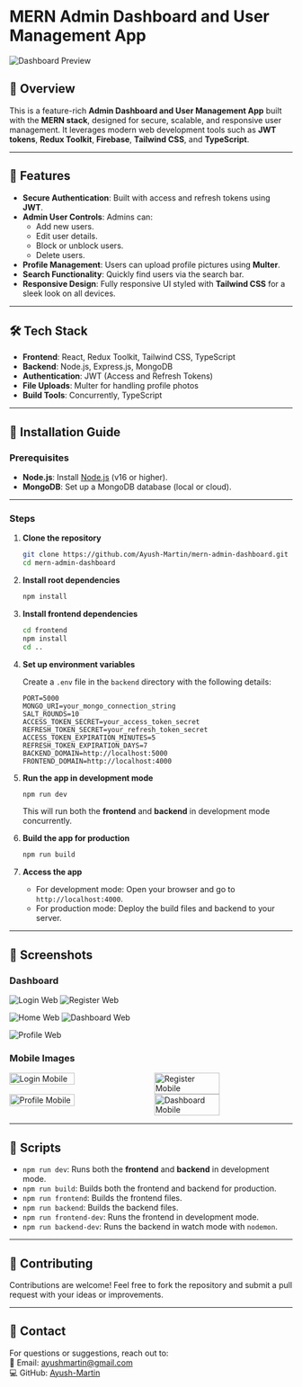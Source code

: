 
# MERN Admin Dashboard and User Management App

![Dashboard Preview](https://raw.githubusercontent.com/Ayush-Martin/mern-admin-dashboard/refs/heads/main/preview/Screenshot%202025-01-05%20153734.png)

## 🌟 Overview

This is a feature-rich **Admin Dashboard and User Management App** built with the **MERN stack**, designed for secure, scalable, and responsive user management. It leverages modern web development tools such as **JWT tokens**, **Redux Toolkit**, **Firebase**, **Tailwind CSS**, and **TypeScript**.

---

## 🚀 Features

- **Secure Authentication**: Built with access and refresh tokens using **JWT**.
- **Admin User Controls**: Admins can:
  - Add new users.
  - Edit user details.
  - Block or unblock users.
  - Delete users.
- **Profile Management**: Users can upload profile pictures using **Multer**.
- **Search Functionality**: Quickly find users via the search bar.
- **Responsive Design**: Fully responsive UI styled with **Tailwind CSS** for a sleek look on all devices.

---

## 🛠️ Tech Stack

- **Frontend**: React, Redux Toolkit, Tailwind CSS, TypeScript
- **Backend**: Node.js, Express.js, MongoDB
- **Authentication**: JWT (Access and Refresh Tokens)
- **File Uploads**: Multer for handling profile photos
- **Build Tools**: Concurrently, TypeScript

---

## 📝 Installation Guide

### Prerequisites

- **Node.js**: Install [Node.js](https://nodejs.org/) (v16 or higher).
- **MongoDB**: Set up a MongoDB database (local or cloud).

---

### Steps

1. **Clone the repository**

   ```bash
   git clone https://github.com/Ayush-Martin/mern-admin-dashboard.git
   cd mern-admin-dashboard
   ```

2. **Install root dependencies**

   ```bash
   npm install
   ```

3. **Install frontend dependencies**

   ```bash
   cd frontend
   npm install
   cd ..
   ```

4. **Set up environment variables**

   Create a `.env` file in the `backend` directory with the following details:

   ```plaintext
   PORT=5000
   MONGO_URI=your_mongo_connection_string
   SALT_ROUNDS=10
   ACCESS_TOKEN_SECRET=your_access_token_secret
   REFRESH_TOKEN_SECRET=your_refresh_token_secret
   ACCESS_TOKEN_EXPIRATION_MINUTES=5
   REFRESH_TOKEN_EXPIRATION_DAYS=7
   BACKEND_DOMAIN=http://localhost:5000
   FRONTEND_DOMAIN=http://localhost:4000
   ```

5. **Run the app in development mode**

   ```bash
   npm run dev
   ```

   This will run both the **frontend** and **backend** in development mode concurrently.

6. **Build the app for production**

   ```bash
   npm run build
   ```

7. **Access the app**
   - For development mode: Open your browser and go to `http://localhost:4000`.
   - For production mode: Deploy the build files and backend to your server.

---

## 📸 Screenshots

### Dashboard

![Login Web](https://raw.githubusercontent.com/Ayush-Martin/mern-admin-dashboard/refs/heads/main/preview/Screenshot%202025-01-05%20153540.png)
![Register Web](https://raw.githubusercontent.com/Ayush-Martin/mern-admin-dashboard/refs/heads/main/preview/Screenshot%202025-01-05%20153608.png)

![Home Web](https://raw.githubusercontent.com/Ayush-Martin/mern-admin-dashboard/refs/heads/main/preview/Screenshot%202025-01-05%20153630.png)
![Dashboard Web](https://raw.githubusercontent.com/Ayush-Martin/mern-admin-dashboard/refs/heads/main/preview/Screenshot%202025-01-05%20153734.png)

![Profile Web](https://raw.githubusercontent.com/Ayush-Martin/mern-admin-dashboard/refs/heads/main/preview/Screenshot%202025-01-05%20153642.png)

### Mobile Images

<div style="display: flex; flex-wrap: wrap; gap: 16px;">
    <img src="https://raw.githubusercontent.com/Ayush-Martin/mern-admin-dashboard/refs/heads/main/preview/Screenshot%202025-01-05%20153800.png" alt="Login Mobile" style="width: 48%; height: auto;">
    <img src="https://raw.githubusercontent.com/Ayush-Martin/mern-admin-dashboard/refs/heads/main/preview/Screenshot%202025-01-05%20153808.png" alt="Register Mobile" style="width: 48%; height: auto;">
</div>

<div style="display: flex; flex-wrap: wrap; gap: 16px;">
    <img src="https://raw.githubusercontent.com/Ayush-Martin/mern-admin-dashboard/refs/heads/main/preview/Screenshot%202025-01-05%20153842.png" alt="Profile Mobile" style="width: 48%; height: auto;">
    <img src="https://raw.githubusercontent.com/Ayush-Martin/mern-admin-dashboard/refs/heads/main/preview/Screenshot%202025-01-05%20153908.png" alt="Dashboard Mobile" style="width: 48%; height: auto;">
</div>

---

## 🧩 Scripts

- `npm run dev`: Runs both the **frontend** and **backend** in development mode.
- `npm run build`: Builds both the frontend and backend for production.
- `npm run frontend`: Builds the frontend files.
- `npm run backend`: Builds the backend files.
- `npm run frontend-dev`: Runs the frontend in development mode.
- `npm run backend-dev`: Runs the backend in watch mode with `nodemon`.

---

## 🤝 Contributing

Contributions are welcome! Feel free to fork the repository and submit a pull request with your ideas or improvements.

---

## 📧 Contact

For questions or suggestions, reach out to:  
📧 Email: [ayushmartin@gmail.com](mailto:ayushmartin@gmail.com)  
💻 GitHub: [Ayush-Martin](https://github.com/Ayush-Martin)


